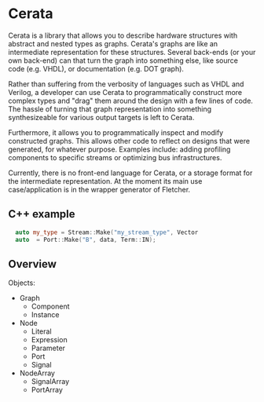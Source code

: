 # Cerata 
<small><i></i></small>

Cerata is a library that allows you to describe hardware structures with abstract and nested types as graphs. 
Cerata's graphs are like an intermediate representation for these structures. 
Several back-ends (or your own back-end) can that turn the graph into something else, like source code (e.g. VHDL), 
or documentation (e.g. DOT graph).

Rather than suffering from the verbosity of languages such as VHDL and Verilog, a developer can use Cerata to 
programmatically construct more complex types and "drag" them around the design with a few lines of code. The hassle of
turning that graph representation into something synthesizeable for various output targets is left to Cerata. 

Furthermore, it allows you to programmatically inspect and modify constructed graphs. This allows other code to 
reflect on designs that were generated, for whatever purpose. Examples include: adding profiling components to specific
streams or optimizing bus infrastructures. 

Currently, there is no front-end language for Cerata, or a storage format for the intermediate representation. 
At the moment its main use case/application is in the wrapper generator of Fletcher.

## C++ example
```cpp
  auto my_type = Stream::Make("my_stream_type", Vector
  auto  = Port::Make("B", data, Term::IN);
```

## Overview

Objects:
- Graph
  - Component
  - Instance
- Node
  - Literal
  - Expression
  - Parameter
  - Port
  - Signal
- NodeArray
  - SignalArray
  - PortArray